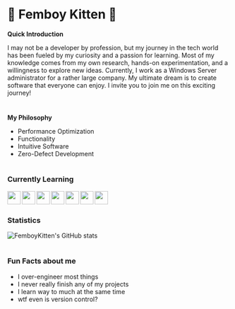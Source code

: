 # 🌸 Femboy Kitten 🌸

**Quick Introduction**

I may not be a developer by profession, but my journey in the tech world has been fueled by my curiosity and a passion for learning. Most of my knowledge comes from my own research, hands-on experimentation, and a willingness to explore new ideas. Currently, I work as a Windows Server administrator for a rather large company. My ultimate dream is to create software that everyone can enjoy. I invite you to join me on this exciting journey!

#
**My Philosophy**

  - Performance Optimization
  - Functionality
  - Intuitive Software
  - Zero-Defect Development

#
### Currently Learning

<img align="Left" width="30px" src="https://cdn.jsdelivr.net/gh/devicons/devicon@latest/icons/nixos/nixos-original.svg" />
<img align="Left" width="30px" src="https://cdn.jsdelivr.net/gh/devicons/devicon@latest/icons/bash/bash-original.svg" />
<img align="Left" width="30px" src="https://cdn.jsdelivr.net/gh/devicons/devicon@latest/icons/android/android-plain.svg" />
<img align="Left" width="30px" src="https://cdn.jsdelivr.net/gh/devicons/devicon@latest/icons/github/github-original.svg" />
<img align="Left" width="30px" src="https://cdn.jsdelivr.net/gh/devicons/devicon@latest/icons/mongodb/mongodb-original.svg" />
<img align="Left" width="30px" src="https://cdn.jsdelivr.net/gh/devicons/devicon@latest/icons/kotlin/kotlin-original.svg" />
<img align="Left" width="30px" src="https://cdn.jsdelivr.net/gh/devicons/devicon@latest/icons/neovim/neovim-original.svg" />
                          
<br />      

#
### Statistics

![FemboyKitten's GitHub stats](https://github-readme-stats.vercel.app/api?username=FemboyKitten&show_icons=true&theme=nord)

#
### Fun Facts about me
  
  - I over-engineer most things
  - I never really finish any of my projects
  - I learn way to much at the same time
  - wtf even is version control?
